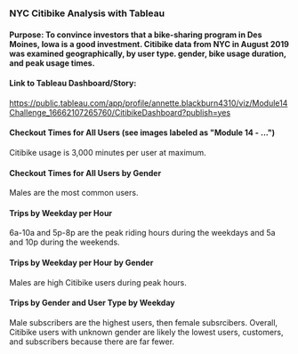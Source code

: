 ### NYC Citibike Analysis with Tableau

#### Purpose: To convince investors that a bike-sharing program in Des Moines, Iowa is a good investment. Citibike data from NYC in August 2019 was examined geographically, by user type. gender, bike usage duration, and peak usage times.

#### Link to Tableau Dashboard/Story: 
https://public.tableau.com/app/profile/annette.blackburn4310/viz/Module14Challenge_16662107265760/CitibikeDashboard?publish=yes

#### Checkout Times for All Users (see images labeled as "Module 14 - ...")
Citibike usage is 3,000 minutes per user at maximum.

#### Checkout Times for All Users by Gender
Males are the most common users.

#### Trips by Weekday per Hour
6a-10a and 5p-8p are the peak riding hours during the weekdays and 5a and 10p during the weekends.

#### Trips by Weekday per Hour by Gender
Males are high Citibike users during peak hours.

#### Trips by Gender and User Type by Weekday
Male subscribers are the highest users, then female subsrcibers. Overall, Citibike users with unknown gender are likely the lowest users, customers, and subscribers because there are far fewer. 
